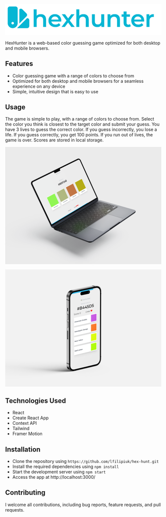[![logo.png](public%2Flogo.svg)](https://hexhunter.lukaszfilipiuk.com/)


HexHunter is a web-based color guessing game optimized for both desktop and mobile browsers.

## Features

- Color guessing game with a range of colors to choose from
- Optimized for both desktop and mobile browsers for a seamless experience on any device
- Simple, intuitive design that is easy to use

## Usage

The game is simple to play, with a range of colors to choose from. Select the color you think is closest to the target color and submit your guess.
You have 3 lives to guess the correct color. If you guess incorrectly, you lose a life. If you guess correctly, you get 100 points. If you run out of lives, the game is over.
Scores are stored in local storage.



![mockup1.png](public%2Fmockup1.png)

![mockup2.png](public%2Fmockup2.png)

## Technologies Used
- React
- Create React App
- Context API
- Tailwind
- Framer Motion

## Installation
- Clone the repository using `https://github.com/lfilipiuk/hex-hunt.git`
- Install the required dependencies using `npm install`
- Start the development server using `npm start`
- Access the app at http://localhost:3000/

## Contributing

I welcome all contributions, including bug reports, feature requests, and pull requests.